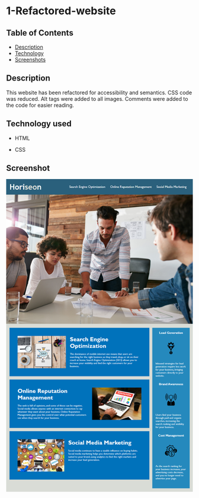 # 1-Refactored-website

## Table of Contents

- [Description](#description)
- [Technology](#technology)
- [Screenshots](#screenshots)

## Description

This website has been refactored for accessibility and semantics. CSS code was reduced. Alt tags were added to all images. Comments were added to the code for easier reading.

## Technology used

- HTML

* CSS

## Screenshot

![1-Refactored-website](assets/images/01-html-css-git-homework-demo.png)
